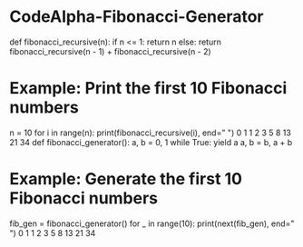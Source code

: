 # CodeAlpha-Fibonacci-Generator
def fibonacci_recursive(n):
    if n <= 1:
        return n
    else:
        return fibonacci_recursive(n - 1) + fibonacci_recursive(n - 2)
# Example: Print the first 10 Fibonacci numbers
n = 10
for i in range(n):
    print(fibonacci_recursive(i), end=" ")
0 1 1 2 3 5 8 13 21 34 
def fibonacci_generator():
    a, b = 0, 1
    while True:
        yield a
        a, b = b, a + b
# Example: Generate the first 10 Fibonacci numbers
fib_gen = fibonacci_generator()
for _ in range(10):
    print(next(fib_gen), end=" ")
0 1 1 2 3 5 8 13 21 34
